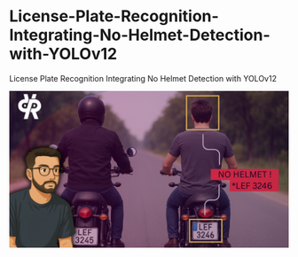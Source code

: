 # License-Plate-Recognition-Integrating-No-Helmet-Detection-with-YOLOv12
License Plate Recognition Integrating No Helmet Detection with YOLOv12



[![Watch the video](https://github.com/pyresearch/License-Plate-Recognition-Integrating-No-Helmet-Detection-with-YOLOv12/blob/main/Number%20Plate%20Verification%20Yolov12.png)](https://youtu.be/VWPutVN7WSI)
